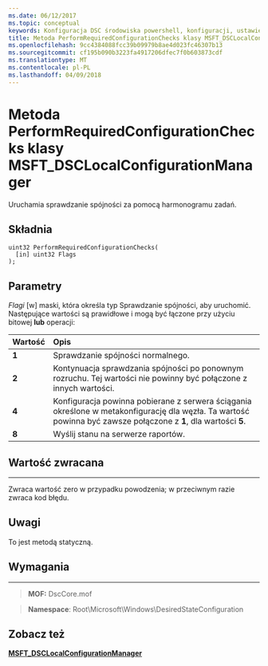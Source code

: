 ```yaml
---
ms.date: 06/12/2017
ms.topic: conceptual
keywords: Konfiguracja DSC środowiska powershell, konfiguracji, ustawienia
title: Metoda PerformRequiredConfigurationChecks klasy MSFT_DSCLocalConfigurationManager
ms.openlocfilehash: 9cc4384088fcc39b09979b8ae4d023fc46307b13
ms.sourcegitcommit: cf195b090b3223fa4917206dfec7f0b603873cdf
ms.translationtype: MT
ms.contentlocale: pl-PL
ms.lasthandoff: 04/09/2018
---
```

# <a name="performrequiredconfigurationchecks-method-of-the-msftdsclocalconfigurationmanager-class"></a>Metoda PerformRequiredConfigurationChecks klasy MSFT_DSCLocalConfigurationManager

Uruchamia sprawdzanie spójności za pomocą harmonogramu zadań.

<a name="syntax"></a>Składnia
------

```mof
uint32 PerformRequiredConfigurationChecks(
  [in] uint32 Flags
);
```

<a name="parameters"></a>Parametry
----------

*Flagi* \[w\] maski, która określa typ Sprawdzanie spójności, aby uruchomić. Następujące wartości są prawidłowe i mogą być łączone przy użyciu bitowej **lub** operacji:

|Wartość |Opis |
|:--- |:---|
|**1** | Sprawdzanie spójności normalnego. |
|**2** | Kontynuacja sprawdzania spójności po ponownym rozruchu. Tej wartości nie powinny być połączone z innych wartości. |
|**4** | Konfiguracja powinna pobierane z serwera ściągania określone w metakonfigurację dla węzła. Ta wartość powinna być zawsze połączone z **1**, dla wartości **5**. |
|**8** | Wyślij stanu na serwerze raportów. |

## <a name="return-value"></a>Wartość zwracana
------------

Zwraca wartość zero w przypadku powodzenia; w przeciwnym razie zwraca kod błędu.

## <a name="remarks"></a>Uwagi

To jest metodą statyczną.

## <a name="requirements"></a>Wymagania
------------
>**MOF:** DscCore.mof

>**Namespace**: Root\Microsoft\Windows\DesiredStateConfiguration


## <a name="see-also"></a>Zobacz też


[**MSFT_DSCLocalConfigurationManager**](msft-dsclocalconfigurationmanager.md)
